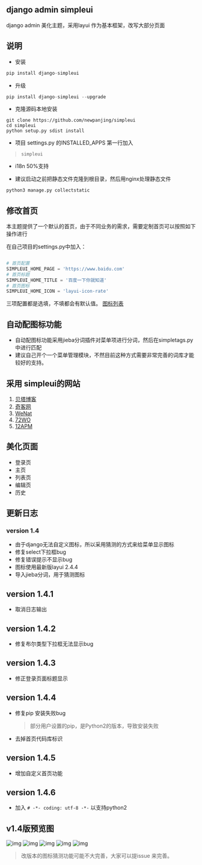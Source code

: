 django admin simpleui
-----
django admin 美化主题，采用layui 作为基本框架，改写大部分页面

## 说明
+ 安装
```python
pip install django-simpleui
```
+ 升级
```python
pip install django-simpleui --upgrade
```
+ 克隆源码本地安装
```shell
git clone https://github.com/newpanjing/simpleui
cd simpleui
python setup.py sdist install
```
+ 项目 settings.py 的INSTALLED_APPS 第一行加入
> `simpleui`
+ i18n 50%支持

+ 建议启动之前把静态文件克隆到根目录，然后用nginx处理静态文件
```python
python3 manage.py collectstatic
```
## 修改首页
本主题提供了一个默认的首页，由于不同业务的需求，需要定制首页可以按照如下操作进行

在自己项目的settings.py中加入：

```python

# 首页配置
SIMPLEUI_HOME_PAGE = 'https://www.baidu.com'
# 首页标题
SIMPLEUI_HOME_TITLE = '百度一下你就知道'
# 首页图标
SIMPLEUI_HOME_ICON = 'layui-icon-rate'

```
三项配置都是选填，不填都会有默认值。
[图标列表](/ICON.md)

## 自动配图标功能
+ 自动配图标功能采用jieba分词插件对菜单项进行分词，然后在simpletags.py中进行匹配
+ 建议自己开个一个菜单管理模块，不然目前这种方式需要非常完善的词库才能较好的支持。

## 采用 simpleui的网站
1. [贝塔博客](https://www.88cto.com)
2. [奇客网](https://www.qikenet.com)
3. [WeNat](https://www.wezoz.com)
4. [72WO](https://www.72wo.com)
5. [12APM](https://www.12apm.com)

## 美化页面
 + 登录页
 + 主页
 + 列表页
 + 编辑页
 + 历史
 
## 更新日志

### version 1.4

+ 由于django无法自定义图标，所以采用猜测的方式来给菜单显示图标
+ 修复select下拉框bug
+ 修复错误提示不显示bug
+ 图标使用最新版layui 2.4.4
+ 导入jieba分词，用于猜测图标

## version 1.4.1
+ 取消日志输出

## version 1.4.2
+ 修复布尔类型下拉框无法显示bug

## version 1.4.3
+ 修正登录页面标题显示

## version 1.4.4
+ 修复pip 安装失败bug
    > 部分用户设置的pip，是Python2的版本，导致安装失败
+ 去掉首页代码库标识     

## version 1.4.5
+ 增加自定义首页功能
## version 1.4.6
+ 加入 `# -*- coding: utf-8 -*-` 以支持python2


## v1.4版预览图

![img](https://github.com/newpanjing/simpleui/raw/master/images/图片1.png)
![img](https://github.com/newpanjing/simpleui/raw/master/images/图片2.png)
![img](https://github.com/newpanjing/simpleui/raw/master/images/图片3.png)
![img](https://github.com/newpanjing/simpleui/raw/master/images/图片4.png)
![img](https://github.com/newpanjing/simpleui/raw/master/images/图片5.png)

> 改版本的图标猜测功能可能不大完善，大家可以提issue 来完善。
